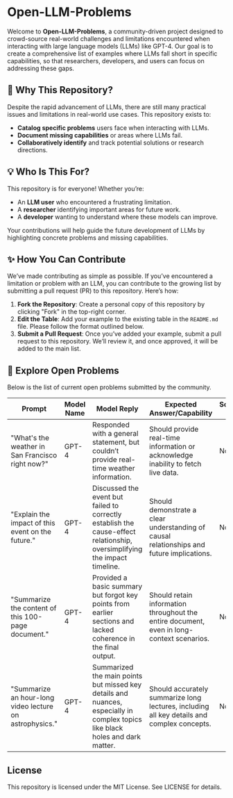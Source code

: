 # Open-LLM-Problems

Welcome to **Open-LLM-Problems**, a community-driven project designed to crowd-source real-world challenges and limitations encountered when interacting with large language models (LLMs) like GPT-4. Our goal is to create a comprehensive list of examples where LLMs fall short in specific capabilities, so that researchers, developers, and users can focus on addressing these gaps.

## 🚀 Why This Repository?

Despite the rapid advancement of LLMs, there are still many practical issues and limitations in real-world use cases. This repository exists to:

- **Catalog specific problems** users face when interacting with LLMs.
- **Document missing capabilities** or areas where LLMs fail.
- **Collaboratively identify** and track potential solutions or research directions.

## 💡 Who Is This For?

This repository is for everyone! Whether you’re:
- An **LLM user** who encountered a frustrating limitation.
- A **researcher** identifying important areas for future work.
- A **developer** wanting to understand where these models can improve.

Your contributions will help guide the future development of LLMs by highlighting concrete problems and missing capabilities.

## ✨ How You Can Contribute

We’ve made contributing as simple as possible. If you’ve encountered a limitation or problem with an LLM, you can contribute to the growing list by submitting a pull request (PR) to this repository. Here’s how:

1. **Fork the Repository**: Create a personal copy of this repository by clicking "Fork" in the top-right corner.
2. **Edit the Table**: Add your example to the existing table in the `README.md` file. Please follow the format outlined below.
3. **Submit a Pull Request**: Once you’ve added your example, submit a pull request to this repository. We’ll review it, and once approved, it will be added to the main list.

## 🔎 Explore Open Problems

Below is the list of current open problems submitted by the community.

| Prompt                                            | Model Name | Model Reply                                                                                                                                             | Expected Answer/Capability                                                                 | Solutions/Papers (if solved)                                                    | Date Solved | Collected Date | Contributor |
|---------------------------------------------------|------------|---------------------------------------------------------------------------------------------------------------------------------------------------------|------------------------------------------------------------------------------------------------|---------------------------------------------------------------------------------|--------------|----------------|-------------|
| "What's the weather in San Francisco right now?"  | GPT-4      | Responded with a general statement, but couldn’t provide real-time weather information.                                                                  | Should provide real-time information or acknowledge inability to fetch live data.               | Not yet solved                                                                  | N/A          | 2024-10-21     | @memray |
| "Explain the impact of this event on the future." | GPT-4      | Discussed the event but failed to correctly establish the cause-effect relationship, oversimplifying the impact timeline.                                | Should demonstrate a clear understanding of causal relationships and future implications.       | Not yet solved                                                                  | N/A          | 2024-10-21     | @memray |
| "Summarize the content of this 100-page document."| GPT-4      | Provided a basic summary but forgot key points from earlier sections and lacked coherence in the final output.                                           | Should retain information throughout the entire document, even in long-context scenarios.      | Not yet solved                                                                  | N/A          | 2024-10-21     | @memray |
| "Summarize an hour-long video lecture on astrophysics." | GPT-4      | Summarized the main points but missed key details and nuances, especially in complex topics like black holes and dark matter.                              | Should accurately summarize long lectures, including all key details and complex concepts.        | Not yet solved                                                                  | N/A          | 2024-10-21     | @memray |

## License
This repository is licensed under the MIT License. See LICENSE for details.
